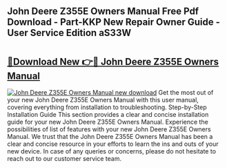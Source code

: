## John Deere Z355E Owners Manual Free Pdf Download - Part-KKP New Repair Owner Guide - User Service Edition aS33W

# <h2><a href="http://bc9109.oget.top/?id=John+Deere+Z355E+Owners+Manual">🔗Download New 👉🔴 John Deere Z355E Owners Manual</a></h2>

[![John Deere Z355E Owners Manual new download](https://i.imgur.com/5g1atiW.png)](http://bc9109.oget.top/?id=John+Deere+Z355E+Owners+Manual)
Get the most out of your new John Deere Z355E Owners Manual with this user manual, covering everything from installation to troubleshooting. Step-by-Step Installation Guide This section provides a clear and concise installation guide for your new John Deere Z355E Owners Manual. Experience the possibilities of list of features with your new John Deere Z355E Owners Manual. We trust that the John Deere Z355E Owners Manual has been a clear and concise resource in your efforts to learn the ins and outs of your new device. In case of any queries or concerns, please do not hesitate to reach out to our customer service team.
